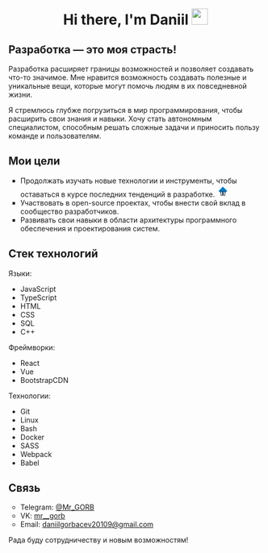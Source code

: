 <h1 align="center">Hi there, I'm <span> Daniil </span> 
<img src="https://github.com/blackcater/blackcater/raw/main/images/Hi.gif" height="32"/></h1>

<h2> Разработка — это моя страсть! </h2>

<p>Разработка расширяет границы возможностей и позволяет создавать что-то значимое. Мне нравится возможность создавать полезные и уникальные вещи, которые могут помочь людям в их повседневной жизни.</p>

<p>Я стремлюсь глубже погрузиться в мир программирования, чтобы расширить свои знания и навыки. Хочу стать автономным специалистом, способным решать сложные задачи и приносить пользу команде и пользователям.</p>

<h2>Мои цели</h2>
    <ul type="square">
        <li>
  Продолжать изучать новые технологии и инструменты, чтобы оставаться в курсе последних тенденций в разработке.
  <svg xmlns="http://www.w3.org/2000/svg" width="24" height="24" viewBox="0 0 24 24" fill="none" stroke="currentColor">
    <path d="M12 2l10 10-10 10-10-10L12 2z" fill="#007ACC"/>
    <path d="M12 2l10 10-10 10-10-10L12 2z" stroke="#FFFFFF" stroke-width="2"/>
    <path d="M8 13h3v8H8v-8zM13 13h3v8h-3v-8z" fill="#FFFFFF"/>
  </svg>
</li>
        <li>Участвовать в open-source проектах, чтобы внести свой вклад в сообщество разработчиков.</li>
        <li>Развивать свои навыки в области архитектуры программного обеспечения и проектирования систем.</li>
    </ul>

<h2>Стек технологий</h2>

<p>Языки:</p>
<ul>
    <li>JavaScript</li>
    <li>TypeScript</li>
    <li>HTML</li>
    <li>CSS</li>
    <li>SQL</li>
    <li>C++</li>
</ul>

<p>Фреймворки:</p>
<ul>
    <li>React</li>
    <li>Vue</li>
    <li>BootstrapCDN</li>
</ul>

<p>Технологии:</p>
<ul>
    <li>Git</li>
    <li>Linux</li>
    <li>Bash</li>
    <li>Docker</li>
    <li>SASS</li>
    <li>Webpack</li>
    <li>Babel</li>
</ul>

<h2>Связь</h2>

<ul type="circle">
    <li>
        Telegram: <a href="https://t.me/Mr_GORB" target="_blank">@Mr_GORB</a>
    </li>
    <li>
        VK: <a href="https://vk.com/mr__gorb" target="_blank">mr__gorb</a>
    </li>
    <li>
        Email: <a href="mailto:daniilgorbacev20109@gmail.com">daniilgorbacev20109@gmail.com</a>
    </li>
</ul>


<span>Рада буду сотрудничеству и новым возможностям!</span>
